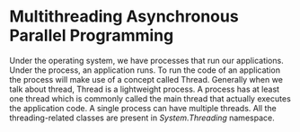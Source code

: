 # Multithreading Asynchronous Parallel Programming

Under the operating system, we have processes that run our applications. Under the process, an application runs. To run the code of an application the process will make use of a concept called Thread. Generally when we talk about thread, Thread is a lightweight process. A process has at least one thread which is commonly called the main thread that actually executes the application code. A single process can have multiple threads. All the threading-related classes are present in *System.Threading* namespace.
